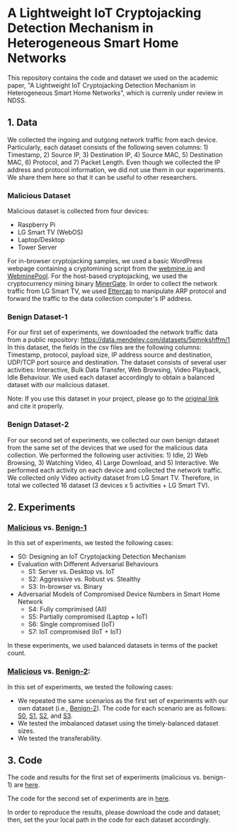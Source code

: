 # A Lightweight IoT Cryptojacking Detection Mechanism in Heterogeneous Smart Home Networks
This repository contains the code and dataset we used on the academic paper, "A Lightweight IoT Cryptojacking Detection Mechanism in Heterogeneous Smart Home Networks", which is currenly under review in NDSS.

## 1. Data
We collected the ingoing and outgong network traffic from each device. Particularly, each dataset consists of the following seven columns: 1) Timestamp, 2) Source IP, 3) Destination IP, 4) Source MAC, 5) Destination MAC, 6) Protocol, and 7) Packet Length. Even though we collected the IP address and protocol information, we did not use them in our experiments. We share them here so that it can be useful to other researchers. 

### Malicious Dataset
Malicious dataset is collected from four devices:

- Raspberry Pi
- LG Smart TV (WebOS)
- Laptop/Desktop
- Tower Server

For in-browser cryptojacking samples, we used a basic WordPress webpage containing a cryptomining script from the [webmine.io](http://webmine.cz/) and [WebminePool](https://www.webminepool.com). For the host-based cryptojacking, we used the cryptocurrency mining binary [MinerGate](https://www.minergate.com). In order to collect the network traffic from LG Smart TV, we used [Ettercap](https://www.ettercap-project.org/) to manipulate ARP protocol and forward the traffic to the data collection computer's IP address. 

### Benign Dataset-1

For our first set of experiments, we downloaded the network traffic data from a public repository: https://data.mendeley.com/datasets/5pmnkshffm/1
In this dataset, the fields in the csv files are the following columns: Timestamp, protocol, payload size, IP address source and destination, UDP/TCP port source and destination. The dataset consists of several user activities: Interactive, Bulk Data Transfer, Web Browsing, Video Playback, Idle Behaviour.  We used each dataset accordingly to obtain a balanced dataset with our malicious dataset.  

Note: If you use this dataset in your project, please go to the [original link](https://data.mendeley.com/datasets/5pmnkshffm/1) and cite it properly. 


### Benign Dataset-2 

For our second set of experiments, we collected our own benign dataset from the same set of the devices that we used for the malicious data collection.  We performed the following user activities: 1) Idle, 2) Web Browsing, 3) Watching Video, 4) Large Download, and 5) Interactive. We performed each activity on each device and collected the network traffic. We collected only Video activity dataset from LG Smart TV. Therefore, in total we collected 16 dataset (3 devices x 5 activities + LG Smart TV). 

## 2. Experiments 

### [Malicious](https://drive.google.com/drive/folders/13kNRyCuGOoRZ2BrBXoNvRnSnivq6_y4h?usp=sharing) vs. [Benign-1](https://drive.google.com/drive/folders/13kNRyCuGOoRZ2BrBXoNvRnSnivq6_y4h?usp=sharing) 
In this set of experiments, we tested the following cases:

- S0: Designing an IoT Cryptojacking Detection Mechanism
- Evaluation with Different Adversarial Behaviours 
    - S1: Server vs. Desktop vs. IoT
    - S2: Aggressive vs. Robust vs. Stealthy
    - S3: In-browser vs. Binary
- Adversarial  Models  of  Compromised  Device  Numbers  in Smart Home Network
    - S4: Fully comprimised (All)
    - S5: Partially compromised (Laptop + IoT)
    - S6: Single compromised (IoT)
    - S7: IoT compromised (IoT + IoT)

In these experiments, we used balanced datasets in terms of the packet count. 

### [Malicious](https://drive.google.com/drive/folders/13kNRyCuGOoRZ2BrBXoNvRnSnivq6_y4h?usp=sharing) vs. [Benign-2](https://drive.google.com/drive/folders/13kNRyCuGOoRZ2BrBXoNvRnSnivq6_y4h?usp=sharing): 
In this set of experiments, we tested the following cases:

- We repeated the same scenarios as the first set of experiments with our own dataset (i.e., [Benign-2](https://github.com/IoTcryptojacking/A_Lightweight_IoT_Cryptojacking_Detection_Mechanism_in_Heterogeneous_Smart_Home_Networks/tree/main/Data/Benign-2)). The code for each scenario are as follows: [S0](https://github.com/IoTcryptojacking/A_Lightweight_IoT_Cryptojacking_Detection_Mechanism_in_Heterogeneous_Smart_Home_Networks/blob/main/Code/Malicious_vs_Benign_2_Scenarios/Malicious_vs_Benign_2_s0.ipynb), [S1](https://github.com/IoTcryptojacking/A_Lightweight_IoT_Cryptojacking_Detection_Mechanism_in_Heterogeneous_Smart_Home_Networks/blob/main/Code/Malicious_vs_Benign_2_Scenarios/Malicious_vs_Benign_2_s1.ipynb), [S2](https://github.com/IoTcryptojacking/A_Lightweight_IoT_Cryptojacking_Detection_Mechanism_in_Heterogeneous_Smart_Home_Networks/blob/main/Code/Malicious_vs_Benign_2_Scenarios/Malicious_vs_Benign_2_s2_and_s3.ipynb), and [S3](https://github.com/IoTcryptojacking/A_Lightweight_IoT_Cryptojacking_Detection_Mechanism_in_Heterogeneous_Smart_Home_Networks/blob/main/Code/Malicious_vs_Benign_2_Scenarios/Malicious_vs_Benign_2_s2_and_s3.ipynb).
- We tested the imbalanced dataset using the timely-balanced dataset sizes.
- We tested the transferability.

## 3. Code

The code and results for the first set of experiments (malicious vs. benign-1) are  [here](https://github.com/IoTcryptojacking/A_Lightweight_IoT_Cryptojacking_Detection_Mechanism_in_Heterogeneous_Smart_Home_Networks/blob/main/Code/Malicious_vs_Benign_1_Scenarios.ipynb).

The code for the second set of experiments are in [here](https://github.com/IoTcryptojacking/A_Lightweight_IoT_Cryptojacking_Detection_Mechanism_in_Heterogeneous_Smart_Home_Networks/tree/main/Code/Malicious_vs_Benign_2_Scenarios).

In order to reproduce the results, please download the code and dataset; then, set the your local path in the code for each dataset accordingly. 
















